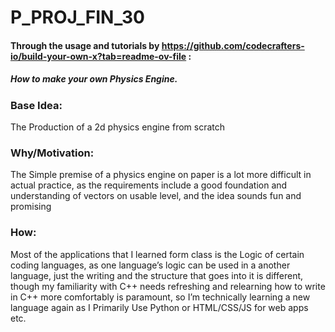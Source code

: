 # P_PROJ_FIN_30

#### Through the usage and tutorials by https://github.com/codecrafters-io/build-your-own-x?tab=readme-ov-file :
##### How to make your own Physics Engine.



### Base Idea: 
The Production of a 2d physics engine from scratch

### Why/Motivation: 
The Simple premise of a physics engine on paper is a lot more difficult in actual practice, as the requirements include a good foundation and understanding of vectors on usable level, and the idea sounds fun and promising 

### How: 
Most of the applications that I learned form class is the Logic of certain coding languages, as one language’s logic can be used in a another language, just the writing and the structure that goes into it is different, though my familiarity with C++ needs refreshing and relearning how to write in C++ more comfortably is paramount, so I’m technically learning a new language again as I Primarily Use Python or HTML/CSS/JS for web apps etc.

